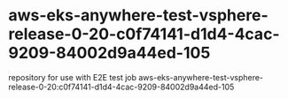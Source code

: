 # aws-eks-anywhere-test-vsphere-release-0-20-c0f74141-d1d4-4cac-9209-84002d9a44ed-105
repository for use with E2E test job aws-eks-anywhere-test-vsphere-release-0-20:c0f74141-d1d4-4cac-9209-84002d9a44ed-105
